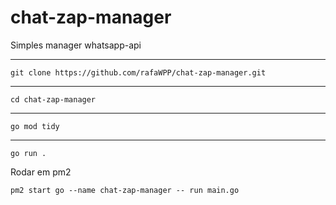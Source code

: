# chat-zap-manager

Simples manager whatsapp-api
__________________________________________________________
```
git clone https://github.com/rafaWPP/chat-zap-manager.git
```
__________________________________________________________
```
cd chat-zap-manager
```
___________________________________________________________
```
go mod tidy
```
____________________________________________________________
```
go run .
```

Rodar em pm2
```
pm2 start go --name chat-zap-manager -- run main.go
```
